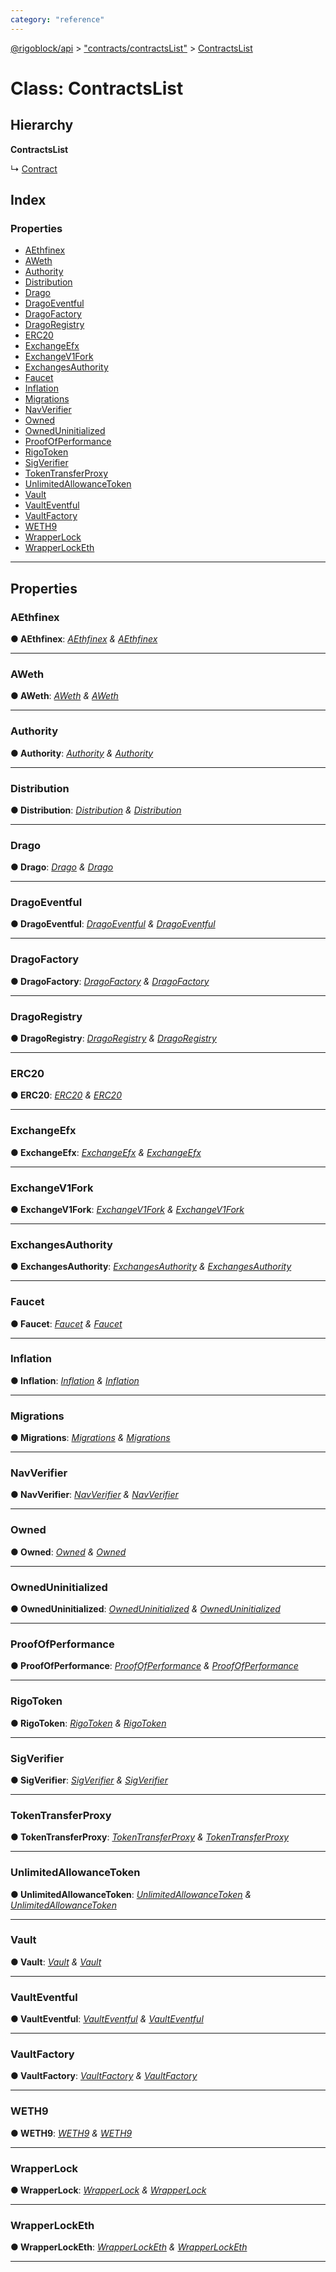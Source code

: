 ```yaml
---
category: "reference"
---
```



[@rigoblock/api](../README.md) > ["contracts/contractsList"](../modules/_contracts_contractslist_.md) > [ContractsList](../classes/_contracts_contractslist_.contractslist.md)

# Class: ContractsList

## Hierarchy

**ContractsList**

↳  [Contract](_contracts_contract_.contract.md)

## Index

### Properties

* [AEthfinex](_contracts_contractslist_.contractslist.md#aethfinex)
* [AWeth](_contracts_contractslist_.contractslist.md#aweth)
* [Authority](_contracts_contractslist_.contractslist.md#authority)
* [Distribution](_contracts_contractslist_.contractslist.md#distribution)
* [Drago](_contracts_contractslist_.contractslist.md#drago)
* [DragoEventful](_contracts_contractslist_.contractslist.md#dragoeventful)
* [DragoFactory](_contracts_contractslist_.contractslist.md#dragofactory)
* [DragoRegistry](_contracts_contractslist_.contractslist.md#dragoregistry)
* [ERC20](_contracts_contractslist_.contractslist.md#erc20)
* [ExchangeEfx](_contracts_contractslist_.contractslist.md#exchangeefx)
* [ExchangeV1Fork](_contracts_contractslist_.contractslist.md#exchangev1fork)
* [ExchangesAuthority](_contracts_contractslist_.contractslist.md#exchangesauthority)
* [Faucet](_contracts_contractslist_.contractslist.md#faucet)
* [Inflation](_contracts_contractslist_.contractslist.md#inflation)
* [Migrations](_contracts_contractslist_.contractslist.md#migrations)
* [NavVerifier](_contracts_contractslist_.contractslist.md#navverifier)
* [Owned](_contracts_contractslist_.contractslist.md#owned)
* [OwnedUninitialized](_contracts_contractslist_.contractslist.md#owneduninitialized)
* [ProofOfPerformance](_contracts_contractslist_.contractslist.md#proofofperformance)
* [RigoToken](_contracts_contractslist_.contractslist.md#rigotoken)
* [SigVerifier](_contracts_contractslist_.contractslist.md#sigverifier)
* [TokenTransferProxy](_contracts_contractslist_.contractslist.md#tokentransferproxy)
* [UnlimitedAllowanceToken](_contracts_contractslist_.contractslist.md#unlimitedallowancetoken)
* [Vault](_contracts_contractslist_.contractslist.md#vault)
* [VaultEventful](_contracts_contractslist_.contractslist.md#vaulteventful)
* [VaultFactory](_contracts_contractslist_.contractslist.md#vaultfactory)
* [WETH9](_contracts_contractslist_.contractslist.md#weth9)
* [WrapperLock](_contracts_contractslist_.contractslist.md#wrapperlock)
* [WrapperLockEth](_contracts_contractslist_.contractslist.md#wrapperlocketh)

---

## Properties

<a id="aethfinex"></a>

###  AEthfinex

**● AEthfinex**: *[AEthfinex](_contracts_models_a_ethfinex_.aethfinex.md) & [AEthfinex](_contracts_models_a_ethfinex_.aethfinex.md)*

___
<a id="aweth"></a>

###  AWeth

**● AWeth**: *[AWeth](_contracts_models_a_weth_.aweth.md) & [AWeth](_contracts_models_a_weth_.aweth.md)*

___
<a id="authority"></a>

###  Authority

**● Authority**: *[Authority](_contracts_models_authority_.authority.md) & [Authority](_contracts_models_authority_.authority.md)*

___
<a id="distribution"></a>

###  Distribution

**● Distribution**: *[Distribution](_contracts_models_distribution_.distribution.md) & [Distribution](_contracts_models_distribution_.distribution.md)*

___
<a id="drago"></a>

###  Drago

**● Drago**: *[Drago](_contracts_models_drago_.drago.md) & [Drago](_contracts_models_drago_.drago.md)*

___
<a id="dragoeventful"></a>

###  DragoEventful

**● DragoEventful**: *[DragoEventful](_contracts_models_drago_eventful_.dragoeventful.md) & [DragoEventful](_contracts_models_drago_eventful_.dragoeventful.md)*

___
<a id="dragofactory"></a>

###  DragoFactory

**● DragoFactory**: *[DragoFactory](_contracts_models_drago_factory_.dragofactory.md) & [DragoFactory](_contracts_models_drago_factory_.dragofactory.md)*

___
<a id="dragoregistry"></a>

###  DragoRegistry

**● DragoRegistry**: *[DragoRegistry](_contracts_models_drago_registry_.dragoregistry.md) & [DragoRegistry](_contracts_models_drago_registry_.dragoregistry.md)*

___
<a id="erc20"></a>

###  ERC20

**● ERC20**: *[ERC20](_contracts_models_erc20_.erc20.md) & [ERC20](_contracts_models_erc20_.erc20.md)*

___
<a id="exchangeefx"></a>

###  ExchangeEfx

**● ExchangeEfx**: *[ExchangeEfx](_contracts_models_exchange_efx_.exchangeefx.md) & [ExchangeEfx](_contracts_models_exchange_efx_.exchangeefx.md)*

___
<a id="exchangev1fork"></a>

###  ExchangeV1Fork

**● ExchangeV1Fork**: *[ExchangeV1Fork](_contracts_models_exchange_v1_fork_.exchangev1fork.md) & [ExchangeV1Fork](_contracts_models_exchange_v1_fork_.exchangev1fork.md)*

___
<a id="exchangesauthority"></a>

###  ExchangesAuthority

**● ExchangesAuthority**: *[ExchangesAuthority](_contracts_models_exchanges_authority_.exchangesauthority.md) & [ExchangesAuthority](_contracts_models_exchanges_authority_.exchangesauthority.md)*

___
<a id="faucet"></a>

###  Faucet

**● Faucet**: *[Faucet](_contracts_models_faucet_.faucet.md) & [Faucet](_contracts_models_faucet_.faucet.md)*

___
<a id="inflation"></a>

###  Inflation

**● Inflation**: *[Inflation](_contracts_models_inflation_.inflation.md) & [Inflation](_contracts_models_inflation_.inflation.md)*

___
<a id="migrations"></a>

###  Migrations

**● Migrations**: *[Migrations](_contracts_models_migrations_.migrations.md) & [Migrations](_contracts_models_migrations_.migrations.md)*

___
<a id="navverifier"></a>

###  NavVerifier

**● NavVerifier**: *[NavVerifier](_contracts_models_nav_verifier_.navverifier.md) & [NavVerifier](_contracts_models_nav_verifier_.navverifier.md)*

___
<a id="owned"></a>

###  Owned

**● Owned**: *[Owned](_contracts_models_owned_.owned.md) & [Owned](_contracts_models_owned_.owned.md)*

___
<a id="owneduninitialized"></a>

###  OwnedUninitialized

**● OwnedUninitialized**: *[OwnedUninitialized](_contracts_models_owned_uninitialized_.owneduninitialized.md) & [OwnedUninitialized](_contracts_models_owned_uninitialized_.owneduninitialized.md)*

___
<a id="proofofperformance"></a>

###  ProofOfPerformance

**● ProofOfPerformance**: *[ProofOfPerformance](_contracts_models_proof_of_performance_.proofofperformance.md) & [ProofOfPerformance](_contracts_models_proof_of_performance_.proofofperformance.md)*

___
<a id="rigotoken"></a>

###  RigoToken

**● RigoToken**: *[RigoToken](_contracts_models_rigo_token_.rigotoken.md) & [RigoToken](_contracts_models_rigo_token_.rigotoken.md)*

___
<a id="sigverifier"></a>

###  SigVerifier

**● SigVerifier**: *[SigVerifier](_contracts_models_sig_verifier_.sigverifier.md) & [SigVerifier](_contracts_models_sig_verifier_.sigverifier.md)*

___
<a id="tokentransferproxy"></a>

###  TokenTransferProxy

**● TokenTransferProxy**: *[TokenTransferProxy](_contracts_models_token_transfer_proxy_.tokentransferproxy.md) & [TokenTransferProxy](_contracts_models_token_transfer_proxy_.tokentransferproxy.md)*

___
<a id="unlimitedallowancetoken"></a>

###  UnlimitedAllowanceToken

**● UnlimitedAllowanceToken**: *[UnlimitedAllowanceToken](_contracts_models_unlimited_allowance_token_.unlimitedallowancetoken.md) & [UnlimitedAllowanceToken](_contracts_models_unlimited_allowance_token_.unlimitedallowancetoken.md)*

___
<a id="vault"></a>

###  Vault

**● Vault**: *[Vault](_contracts_models_vault_.vault.md) & [Vault](_contracts_models_vault_.vault.md)*

___
<a id="vaulteventful"></a>

###  VaultEventful

**● VaultEventful**: *[VaultEventful](_contracts_models_vault_eventful_.vaulteventful.md) & [VaultEventful](_contracts_models_vault_eventful_.vaulteventful.md)*

___
<a id="vaultfactory"></a>

###  VaultFactory

**● VaultFactory**: *[VaultFactory](_contracts_models_vault_factory_.vaultfactory.md) & [VaultFactory](_contracts_models_vault_factory_.vaultfactory.md)*

___
<a id="weth9"></a>

###  WETH9

**● WETH9**: *[WETH9](_contracts_models_weth9_.weth9.md) & [WETH9](_contracts_models_weth9_.weth9.md)*

___
<a id="wrapperlock"></a>

###  WrapperLock

**● WrapperLock**: *[WrapperLock](_contracts_models_wrapper_lock_.wrapperlock.md) & [WrapperLock](_contracts_models_wrapper_lock_.wrapperlock.md)*

___
<a id="wrapperlocketh"></a>

###  WrapperLockEth

**● WrapperLockEth**: *[WrapperLockEth](_contracts_models_wrapper_lock_eth_.wrapperlocketh.md) & [WrapperLockEth](_contracts_models_wrapper_lock_eth_.wrapperlocketh.md)*

___


